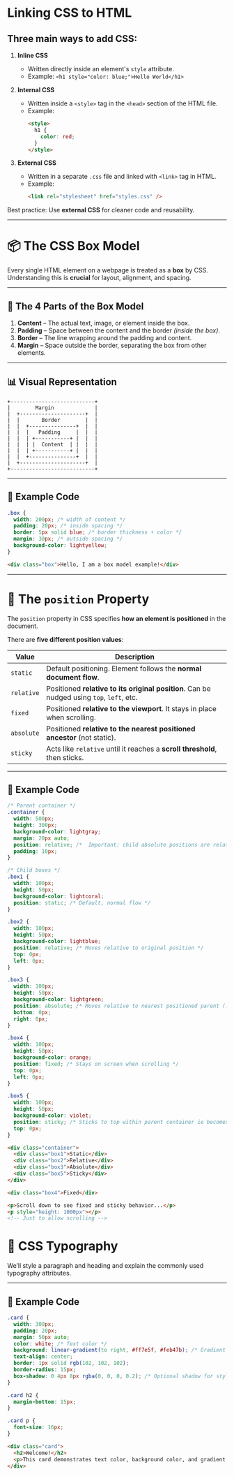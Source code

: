 # Linking CSS to HTML

## Three main ways to add CSS:

1. **Inline CSS**

   - Written directly inside an element's `style` attribute.
   - Example: `<h1 style="color: blue;">Hello World</h1>`

2. **Internal CSS**

   - Written inside a `<style>` tag in the `<head>` section of the HTML file.
   - Example:
     ```html
     <style>
       h1 {
         color: red;
       }
     </style>
     ```

3. **External CSS**
   - Written in a separate `.css` file and linked with `<link>` tag in HTML.
   - Example:
     ```html
     <link rel="stylesheet" href="styles.css" />
     ```

Best practice: Use **external CSS** for cleaner code and reusability.

---

# 📦 The CSS Box Model

Every single HTML element on a webpage is treated as a **box** by CSS.  
Understanding this is **crucial** for layout, alignment, and spacing.

---

## 🧩 The 4 Parts of the Box Model

1. **Content** – The actual text, image, or element inside the box.
2. **Padding** – Space between the content and the border _(inside the box)_.
3. **Border** – The line wrapping around the padding and content.
4. **Margin** – Space outside the border, separating the box from other elements.

---

## 📊 Visual Representation

```
+---------------------------+
|        Margin             |
|  +---------------------+  |
|  |       Border        |  |
|  |  +---------------+  |  |
|  |  |   Padding     |  |  |
|  |  | +-----------+ |  |  |
|  |  | |  Content  | |  |  |
|  |  | +-----------+ |  |  |
|  |  +---------------+  |  |
|  +---------------------+  |
+---------------------------+
```

---

## 📝 Example Code

```css
.box {
  width: 200px; /* width of content */
  padding: 20px; /* inside spacing */
  border: 5px solid blue; /* border thickness + color */
  margin: 30px; /* outside spacing */
  background-color: lightyellow;
}
```

```html
<div class="box">Hello, I am a box model example!</div>
```

---

# 📌 The `position` Property

The `position` property in CSS specifies **how an element is positioned** in the document.

There are **five different position values**:

| Value      | Description                                                                               |
| ---------- | ----------------------------------------------------------------------------------------- |
| `static`   | Default positioning. Element follows the **normal document flow**.                        |
| `relative` | Positioned **relative to its original position**. Can be nudged using `top`, `left`, etc. |
| `fixed`    | Positioned **relative to the viewport**. It stays in place when scrolling.                |
| `absolute` | Positioned **relative to the nearest positioned ancestor** (not static).                  |
| `sticky`   | Acts like `relative` until it reaches a **scroll threshold**, then sticks.                |

---

## 📝 Example Code

```css
/* Parent container */
.container {
  width: 500px;
  height: 300px;
  background-color: lightgray;
  margin: 20px auto;
  position: relative; /*  Important: child absolute positions are relative to this */
  padding: 10px;
}

/* Child boxes */
.box1 {
  width: 100px;
  height: 50px;
  background-color: lightcoral;
  position: static; /* Default, normal flow */
}

.box2 {
  width: 100px;
  height: 50px;
  background-color: lightblue;
  position: relative; /* Moves relative to original position */
  top: 0px;
  left: 0px;
}

.box3 {
  width: 100px;
  height: 50px;
  background-color: lightgreen;
  position: absolute; /* Moves relative to nearest positioned parent (.container) */
  bottom: 0px;
  right: 0px;
}

.box4 {
  width: 100px;
  height: 50px;
  background-color: orange;
  position: fixed; /* Stays on screen when scrolling */
  top: 0px;
  left: 0px;
}

.box5 {
  width: 100px;
  height: 50px;
  background-color: violet;
  position: sticky; /* Sticks to top within parent container ie becomes fixed with hit with top */
  top: 0px;
}
```

```html
<div class="container">
  <div class="box1">Static</div>
  <div class="box2">Relative</div>
  <div class="box3">Absolute</div>
  <div class="box5">Sticky</div>
</div>

<div class="box4">Fixed</div>

<p>Scroll down to see fixed and sticky behavior...</p>
<p style="height: 1000px"></p>
<!-- Just to allow scrolling -->
```

# 📝 CSS Typography

We’ll style a paragraph and heading and explain the commonly used typography attributes.

---

## 📝 Example Code

```css
.card {
  width: 300px;
  padding: 20px;
  margin: 50px auto;
  color: white; /* Text color */
  background: linear-gradient(to right, #ff7e5f, #feb47b); /* Gradient */
  text-align: center;
  border: 1px solid rgb(102, 102, 102);
  border-radius: 15px;
  box-shadow: 0 4px 8px rgba(0, 0, 0, 0.2); /* Optional shadow for style */
}

.card h2 {
  margin-bottom: 15px;
}

.card p {
  font-size: 16px;
}
```

```html
<div class="card">
  <h2>Welcome!</h2>
  <p>This card demonstrates text color, background color, and gradient.</p>
</div>
```
